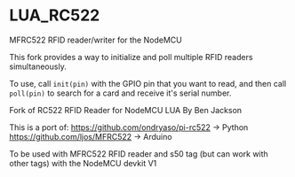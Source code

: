 # LUA_RC522
MFRC522 RFID reader/writer for the NodeMCU

This fork provides a way to initialize and poll multiple RFID readers simultaneously.

To use, call `init(pin)` with the GPIO pin that you want to read, and then call `poll(pin)` to search for a card and receive it's serial number.

Fork of RC522 RFID Reader for NodeMCU LUA By Ben Jackson

This is a port of:
https://github.com/ondryaso/pi-rc522        -> Python
https://github.com/ljos/MFRC522             -> Arduino

To be used with MFRC522 RFID reader and s50 tag (but can work with other tags) with the NodeMCU devkit V1


  

